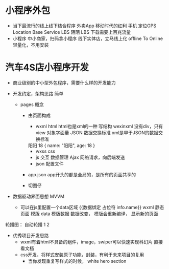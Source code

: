 # 小程序外包

- 当下最流行的线上线下结合程序
    外卖App 移动时代的红利 手机 定位GPS Location Base Service LBS
    陌陌 LBS
    下载需要上百兆流量
- 小程序 中小商家，扫码拿小程序 线下实体店，立马线上化
    offline To Online 轻量化，不用安装

# 汽车4S店小程序开发
- 商业级别的中小型外包程序，需要什么样的开发能力
- 开发约定，架构思路  简单
    - pages 概念
        - 由页面构成
            - wxml  html    html也是xml的一种 写结构 wexinxml 没有div，只有view
            对象字面量 JSON 数据交换标准
            xml是早于JSON的数据交换标准
            <reviewer>
                <name>阳阳</name>
                <age>18</age>
            </reviewer>
            {
                name: "阳阳",
                age: 18
            }

            - wxss  css
            - js    交互 数据管理  Ajax  网络请求，向后端发送
            - json  配置文件
        - app.json
            app开头的都是全局的，是所有的页面共享的
        - 切图仔

- 数据驱动界面思想 MVVM
    - 可以在js里配置一个data区域
        {{数据绑定 占位符 info.name}}
        wxml 静态页面 模版
        data 模版数据
        数据改变， 模版会重新编译， 显示新的页面

轮播图：
        <swiper autoplay="{{true}}" interval="{{1000}}">自动轮播
  <swiper-item>1</swiper-item>
  <swiper-item>2</swiper-item>
        </swiper>

- 优秀项目开发思路
    - wxml有着html不具备的组件，image，swiper可以快速实现科幻片
        直接看文档
    - css开发，将样式安装原子功能，封装，有利于未来项目的复用
        - 当你发现重复写样式的时候，
            white hero section
    
